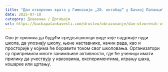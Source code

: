 ```yaml
---
title: "Дан отворених врата у Гимназији „20. октобар“ у Бачкој Паланци"
date: 2025-07-10
category: Дешавања / Догађаји
url: https://backapalankavesti.com/drustvo/obrazovanje/dan-otvorenih-vrata-u-gimnaziji-20-oktobar-u-backoj-palanci/
---
```


Ово је прилика да будући средњошколци виде које садржаје нуди школа, да упознају школу, њене наставнике, начин рада, као и просторије у којима ће боравити током свог школовања. Организатори су припремили многе занимљиве активности, где ће ученици имати прилику да учествују у квизовима, експериментима, игрању шаха, кошарке или цртању.
